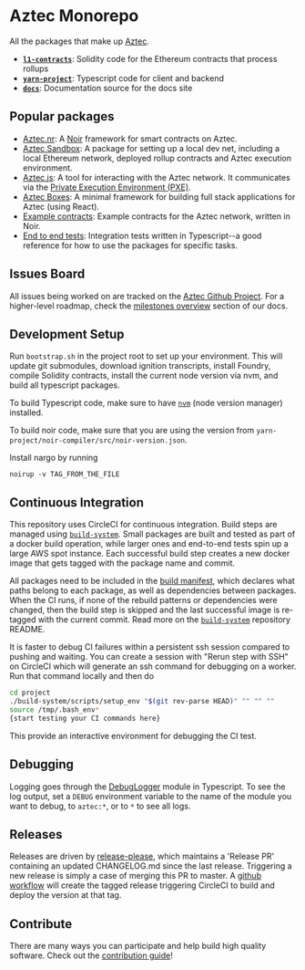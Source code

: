 # Aztec Monorepo

All the packages that make up [Aztec](https://docs.aztec.network).

- [**`l1-contracts`**](/l1-contracts): Solidity code for the Ethereum contracts that process rollups
- [**`yarn-project`**](/yarn-project): Typescript code for client and backend
- [**`docs`**](/docs): Documentation source for the docs site

## Popular packages

- [Aztec.nr](./yarn-project/aztec-nr/): A [Noir](https://noir-lang.org) framework for smart contracts on Aztec.
- [Aztec Sandbox](./yarn-project/aztec-sandbox/): A package for setting up a local dev net, including a local Ethereum network, deployed rollup contracts and Aztec execution environment.
- [Aztec.js](./yarn-project/aztec.js/): A tool for interacting with the Aztec network. It communicates via the [Private Execution Environment (PXE)](./yarn-project/pxe/).
- [Aztec Boxes](./yarn-project/boxes/): A minimal framework for building full stack applications for Aztec (using React).
- [Example contracts](./yarn-project/noir-contracts/): Example contracts for the Aztec network, written in Noir.
- [End to end tests](./yarn-project/end-to-end/): Integration tests written in Typescript--a good reference for how to use the packages for specific tasks.

## Issues Board

All issues being worked on are tracked on the [Aztec Github Project](https://github.com/orgs/AztecProtocol/projects/22). For a higher-level roadmap, check the [milestones overview](https://docs.aztec.network/aztec/milestones) section of our docs.

## Development Setup

Run `bootstrap.sh` in the project root to set up your environment. This will update git submodules, download ignition transcripts, install Foundry, compile Solidity contracts, install the current node version via nvm, and build all typescript packages.

To build Typescript code, make sure to have [`nvm`](https://github.com/nvm-sh/nvm) (node version manager) installed.

To build noir code, make sure that you are using the version from `yarn-project/noir-compiler/src/noir-version.json`.

Install nargo by running

```
noirup -v TAG_FROM_THE_FILE
```

## Continuous Integration

This repository uses CircleCI for continuous integration. Build steps are managed using [`build-system`](https://github.com/AztecProtocol/build-system). Small packages are built and tested as part of a docker build operation, while larger ones and end-to-end tests spin up a large AWS spot instance. Each successful build step creates a new docker image that gets tagged with the package name and commit.

All packages need to be included in the [build manifest](`build_manifest.json`), which declares what paths belong to each package, as well as dependencies between packages. When the CI runs, if none of the rebuild patterns or dependencies were changed, then the build step is skipped and the last successful image is re-tagged with the current commit. Read more on the [`build-system`](https://github.com/AztecProtocol/build-system) repository README.

It is faster to debug CI failures within a persistent ssh session compared to pushing and waiting. You can create a session with "Rerun step with SSH" on CircleCI which will generate an ssh command for debugging on a worker. Run that command locally and then do

```bash
cd project
./build-system/scripts/setup_env "$(git rev-parse HEAD)" "" "" ""
source /tmp/.bash_env*
{start testing your CI commands here}
```

This provide an interactive environment for debugging the CI test.

## Debugging

Logging goes through the [DebugLogger](yarn-project/foundation/src/log/debug.ts) module in Typescript. To see the log output, set a `DEBUG` environment variable to the name of the module you want to debug, to `aztec:*`, or to `*` to see all logs.

## Releases

Releases are driven by [release-please](https://github.com/googleapis/release-please), which maintains a 'Release PR' containing an updated CHANGELOG.md since the last release. Triggering a new release is simply a case of merging this PR to master. A [github workflow](./.github/workflows/release_please.yml) will create the tagged release triggering CircleCI to build and deploy the version at that tag.

## Contribute

There are many ways you can participate and help build high quality software. Check out the [contribution guide](CONTRIBUTING.md)!
